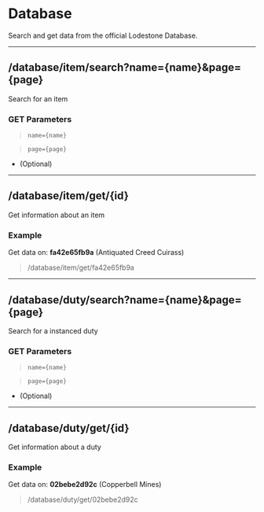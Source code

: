 # Database

Search and get data from the official Lodestone Database.

---

## /database/item/search?name={name}&page={page}

Search for an item

### GET Parameters

> `name={name}`

> `page={page}`
- (Optional)

---

## /database/item/get/{id}

Get information about an item

### Example

Get data on: **fa42e65fb9a** (Antiquated Creed Cuirass)
> /database/item/get/fa42e65fb9a

---

## /database/duty/search?name={name}&page={page}

Search for a instanced duty

### GET Parameters

> `name={name}`

> `page={page}`
- (Optional)

---

## /database/duty/get/{id}

Get information about a duty

### Example

Get data on: **02bebe2d92c** (Copperbell Mines)
> /database/duty/get/02bebe2d92c
